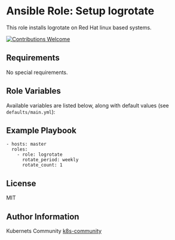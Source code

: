 Ansible Role: Setup logrotate
======================

This role installs logrotate on Red Hat linux based systems.

[![Contributions Welcome](https://img.shields.io/badge/contributions-welcome-brightgreen.svg?style=flat)](https://github.com/k8s-community/cluster-deploy/issues)

Requirements
------------

No special requirements.

Role Variables
--------------

Available variables are listed below, along with default values (see `defaults/main.yml`):

Example Playbook
----------------

    - hosts: master
      roles:
        - role: logrotate
          rotate_period: weekly
          rotate_count: 1

License
-------

MIT

Author Information
------------------

Kubernets Community [k8s-community](https://github.com/k8s-community)
